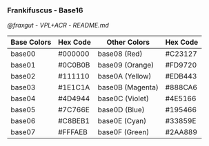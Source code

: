 ### Frankifuscus - Base16
*@fraxgut* - *VPL+ACR* - *README.md*

| Base Colors | Hex Code | Other Colors | Hex Code |
|-------------|----------|--------------|----------|
| base00      | #000000  | base08 (Red) | #C23127  |
| base01      | #0C0B0B  | base09 (Orange) | #FD9720  |
| base02      | #111110  | base0A (Yellow) | #EDB443  |
| base03      | #1E1C1A  | base0B (Magenta) | #888CA6  |
| base04      | #4D4944  | base0C (Violet) | #4E5166  |
| base05      | #7C766E  | base0D (Blue) | #195466  |
| base06      | #C8BEB1  | base0E (Cyan) | #33859E  |
| base07      | #FFFAEB  | base0F (Green) | #2AA889  |


